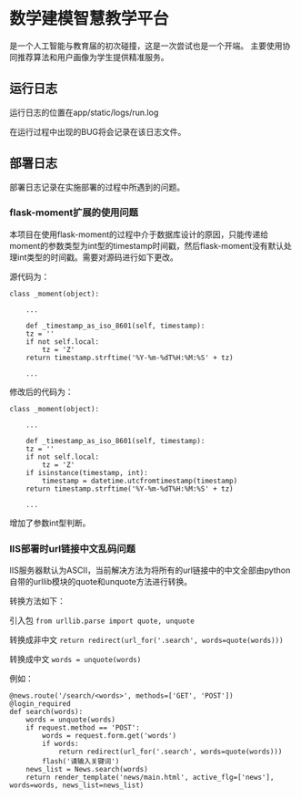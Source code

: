 # 数学建模智慧教学平台
是一个人工智能与教育届的初次碰撞，这是一次尝试也是一个开端。
主要使用协同推荐算法和用户画像为学生提供精准服务。

## 运行日志
运行日志的位置在app/static/logs/run.log

在运行过程中出现的BUG将会记录在该日志文件。

## 部署日志
部署日志记录在实施部署的过程中所遇到的问题。

### flask-moment扩展的使用问题
本项目在使用flask-moment的过程中介于数据库设计的原因，只能传递给moment的参数类型为int型的timestamp时间戳，然后flask-moment没有默认处理int类型的时间戳。需要对源码进行如下更改。

源代码为：
```
class _moment(object):

    ...
    
    def _timestamp_as_iso_8601(self, timestamp):
    tz = ''
    if not self.local:
        tz = 'Z'
    return timestamp.strftime('%Y-%m-%dT%H:%M:%S' + tz)
    
    ...
```

修改后的代码为：
```
class _moment(object):

    ...
    
    def _timestamp_as_iso_8601(self, timestamp):
    tz = ''
    if not self.local:
        tz = 'Z'
    if isinstance(timestamp, int):
        timestamp = datetime.utcfromtimestamp(timestamp)
    return timestamp.strftime('%Y-%m-%dT%H:%M:%S' + tz)
    
    ...
```

增加了参数int型判断。

### IIS部署时url链接中文乱码问题
IIS服务器默认为ASCII，当前解决方法为将所有的url链接中的中文全部由python自带的urllib模块的quote和unquote方法进行转换。

转换方法如下：

引入包
`from urllib.parse import quote, unquote`

转换成非中文
`return redirect(url_for('.search', words=quote(words)))`

转换成中文
`words = unquote(words)`

例如：
```
@news.route('/search/<words>', methods=['GET', 'POST'])
@login_required
def search(words):
    words = unquote(words)
    if request.method == 'POST':
        words = request.form.get('words')
        if words:
            return redirect(url_for('.search', words=quote(words)))
        flash('请输入关键词')
    news_list = News.search(words)
    return render_template('news/main.html', active_flg=['news'], words=words, news_list=news_list)
```

